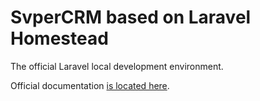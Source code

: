 # SvperCRM based on Laravel Homestead

The official Laravel local development environment.

Official documentation [is located here](http://laravel.com/docs/homestead?version=4.2).
